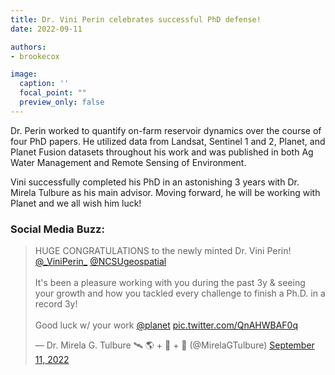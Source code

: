 ```yaml
---
title: Dr. Vini Perin celebrates successful PhD defense!
date: 2022-09-11

authors:
- brookecox

image:
  caption: ''
  focal_point: ""
  preview_only: false
---
```


Dr. Perin worked to quantify on-farm reservoir dynamics over the course of four PhD papers. He utilized data from Landsat, Sentinel 1 and 2, Planet, and Planet Fusion datasets throughout his work and was published in both Ag Water Management and Remote Sensing of Environment. 

<!--more-->

Vini successfully completed his PhD in an astonishing 3 years with Dr. Mirela Tulbure as his main advisor. Moving forward, he will be working with Planet and we all wish him luck!

### Social Media Buzz:

<blockquote class="twitter-tweet"><p lang="en" dir="ltr">HUGE CONGRATULATIONS to the newly minted Dr. Vini Perin! <a href="https://twitter.com/_ViniPerin_?ref_src=twsrc%5Etfw">@_ViniPerin_</a> <a href="https://twitter.com/NCSUgeospatial?ref_src=twsrc%5Etfw">@NCSUgeospatial</a> <br><br>It&#39;s been a pleasure working with you during the past 3y &amp; seeing your growth and how you tackled every challenge to finish a Ph.D. in a record 3y!<br><br>Good luck w/ your work <a href="https://twitter.com/planet?ref_src=twsrc%5Etfw">@planet</a> <a href="https://t.co/QnAHWBAF0q">pic.twitter.com/QnAHWBAF0q</a></p>&mdash; Dr. Mirela G. Tulbure 🛰 🌎 + 🐍 + 🌊 (@MirelaGTulbure) <a href="https://twitter.com/MirelaGTulbure/status/1569052965738086400?ref_src=twsrc%5Etfw">September 11, 2022</a></blockquote> <script async src="https://platform.twitter.com/widgets.js" charset="utf-8"></script>
